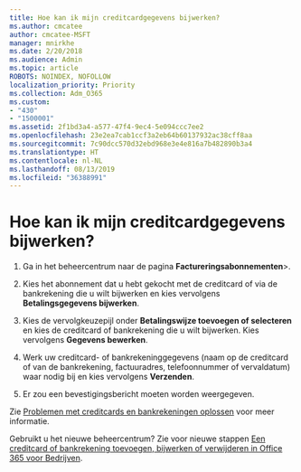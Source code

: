 ```yaml
---
title: Hoe kan ik mijn creditcardgegevens bijwerken?
ms.author: cmcatee
author: cmcatee-MSFT
manager: mnirkhe
ms.date: 2/20/2018
ms.audience: Admin
ms.topic: article
ROBOTS: NOINDEX, NOFOLLOW
localization_priority: Priority
ms.collection: Adm_O365
ms.custom:
- "430"
- "1500001"
ms.assetid: 2f1bd3a4-a577-47f4-9ec4-5e094ccc7ee2
ms.openlocfilehash: 23e2ea7cab1ccf3a2eb64b60137932ac38cff8aa
ms.sourcegitcommit: 7c90dcc570d32ebd968e3e4e816a7b482890b3a4
ms.translationtype: HT
ms.contentlocale: nl-NL
ms.lasthandoff: 08/13/2019
ms.locfileid: "36388991"
---
```

# <a name="how-do-i-update-my-credit-card-information"></a>Hoe kan ik mijn creditcardgegevens bijwerken?

1. Ga in het beheercentrum naar de pagina **Factureringsabonnementen**\>[](https://go.microsoft.com/fwlink/p/?linkid=842054).

2. Kies het abonnement dat u hebt gekocht met de creditcard of via de bankrekening die u wilt bijwerken en kies vervolgens **Betalingsgegevens bijwerken**.

3. Kies de vervolgkeuzepijl onder **Betalingswijze toevoegen of selecteren** en kies de creditcard of bankrekening die u wilt bijwerken. Kies vervolgens **Gegevens bewerken**.

4. Werk uw creditcard- of bankrekeninggegevens (naam op de creditcard of van de bankrekening, factuuradres, telefoonnummer of vervaldatum) waar nodig bij en kies vervolgens **Verzenden**.

5. Er zou een bevestigingsbericht moeten worden weergegeven.

Zie [Problemen met creditcards en bankrekeningen oplossen](https://docs.microsoft.com/nl-NL/office365/admin/subscriptions-and-billing/add-update-or-remove-credit-card-or-bank-account#troubleshooting-credit-cards-and-bank-accounts) voor meer informatie.

Gebruikt u het nieuwe beheercentrum? Zie voor nieuwe stappen [Een creditcard of bankrekening toevoegen, bijwerken of verwijderen in Office 365 voor Bedrijven](https://docs.microsoft.com/nl-NL/office365/admin/subscriptions-and-billing/add-update-or-remove-credit-card-or-bank-account).